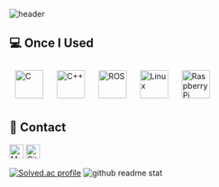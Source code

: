![header](https://capsule-render.vercel.app/api?type=waving&height=230&color=90EE90&text=Hi,%20I'm%20SeongHyeon&fontColor=FFFFFF&fontSize=50)

## 💻 Once I Used
<div align="left">
  <img style="margin: 10px" src="https://profilinator.rishav.dev/skills-assets/c-original.svg" alt="C" height="50"/> 
  <img style="margin: 10px" src="https://profilinator.rishav.dev/skills-assets/cplusplus-original.svg" alt="C++" height="50"/> 
  <img style="margin: 10px" src="https://github.com/ros-infrastructure/artwork/blob/master/orgunits/ros.png?raw=true" alt="ROS" height="50"/>
  <img style="margin: 10px" src="https://profilinator.rishav.dev/skills-assets/linux-original.svg" alt="Linux" height="50" />
  <img style="margin: 10px" src="https://elinux.org/images/c/cb/Raspberry_Pi_Logo.svg" alt="Raspberry Pi" height="50" />
</div>

## 🔔 Contact
<a href="mailto:shj2012@naver.com"><img src="https://img.shields.io/badge/mail-darkgreen?style=flat-square&logo=naver&logoColor=white" alt="Mail" height="25"/></a>
<a href="https://github.com/WhiteYeoul"><img src="https://img.shields.io/badge/github-black?style=flat-square&logo=github&logoColor=white" alt="Github" height="25"/></a>

[![Solved.ac profile](http://mazassumnida.wtf/api/v2/generate_badge?boj=shj2012)](https://solved.ac/profile/shj2012)
![github readme stat](https://github-readme-stats.vercel.app/api/top-langs/?username=whiteyeoul&hide_border=true&layout=compact)
